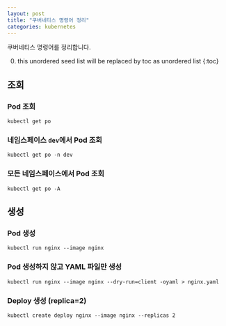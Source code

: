 ```yaml
---
layout: post
title: "쿠버네티스 명령어 정리"
categories: kubernetes
---
```


쿠버네티스 명령어를 정리합니다.

0. this unordered seed list will be replaced by toc as unordered list
{:toc}

## 조회

### Pod 조회

```
kubectl get po
```

### 네임스페이스 `dev`에서 Pod 조회

```
kubectl get po -n dev
```

### 모든 네임스페이스에서 Pod 조회

```
kubectl get po -A
```

### 

## 생성

### Pod 생성

```
kubectl run nginx --image nginx
```

### Pod 생성하지 않고 YAML 파일만 생성

```
kubectl run nginx --image nginx --dry-run=client -oyaml > nginx.yaml
```

### Deploy 생성 (replica=2)

```
kubectl create deploy nginx --image nginx --replicas 2
```

 